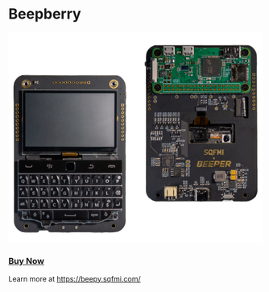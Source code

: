 # Beepberry

<img src="/img/beepberry-header.png" />

### [Buy Now](https://forms.gle/Q3NCLSjDZwcURxrs8)

Learn more at <a href="https://beepy.sqfmi.com/" target="_blank" rel="noopener noreferrer">https://beepy.sqfmi.com/</a>
